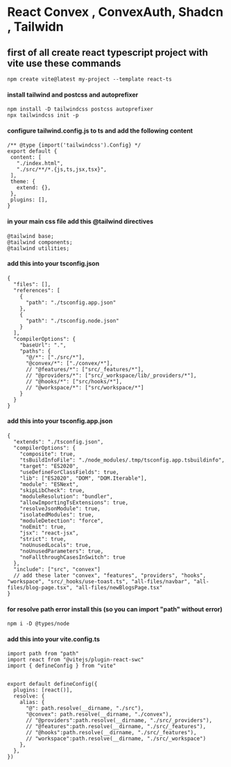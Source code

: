 # React Convex , ConvexAuth, Shadcn , Tailwidn

## first of all create react typescript project with vite use these commands

```
npm create vite@latest my-project --template react-ts
```

#### install tailwind and postcss and autoprefixer

```
npm install -D tailwindcss postcss autoprefixer
npx tailwindcss init -p

```
#### configure tailwind.config.js to ts and add the following content
 
 ``` 
/** @type {import('tailwindcss').Config} */
export default {
  content: [
    "./index.html",
    "./src/**/*.{js,ts,jsx,tsx}",
  ],
  theme: {
    extend: {},
  },
  plugins: [],
}
``` 

#### in your main css file add this @tailwind directives 

``` 
@tailwind base;
@tailwind components;
@tailwind utilities;
``` 
#### add this into your  tsconfig.json 
```
{
  "files": [],
  "references": [
    {
      "path": "./tsconfig.app.json"
    },
    {
      "path": "./tsconfig.node.json"
    }
  ],
  "compilerOptions": {
    "baseUrl": ".",
    "paths": {
      "@/*": ["./src/*"],
      "@convex/*": ["./convex/*"],
      // "@features/*": ["src/_features/*"],
      // "@providers/*": ["src/_workspace/lib/_providers/*"],
      // "@hooks/*": ["src/hooks/*"],
      // "@workspace/*": ["src/workspace/*"]
    }
  }
}
```
#### add this into your  tsconfig.app.json 
``` 
{
  "extends": "./tsconfig.json",
  "compilerOptions": {
    "composite": true,
    "tsBuildInfoFile": "./node_modules/.tmp/tsconfig.app.tsbuildinfo",
    "target": "ES2020",
    "useDefineForClassFields": true,
    "lib": ["ES2020", "DOM", "DOM.Iterable"],
    "module": "ESNext",
    "skipLibCheck": true,
    "moduleResolution": "bundler",
    "allowImportingTsExtensions": true,
    "resolveJsonModule": true,
    "isolatedModules": true,
    "moduleDetection": "force",
    "noEmit": true,
    "jsx": "react-jsx",
    "strict": true,
    "noUnusedLocals": true,
    "noUnusedParameters": true,
    "noFallthroughCasesInSwitch": true
  },
  "include": ["src", "convex"]
  // add these later "convex", "features", "providers", "hooks", "workspace", "src/_hooks/use-toast.ts", "all-files/navbar", "all-files/blog-page.tsx", "all-files/newBlogsPage.tsx"
}
``` 

#### for resolve path error install this (so you can import "path" without error)

```
npm i -D @types/node
``` 


#### add this into your vite.config.ts 
``` 
import path from "path"
import react from "@vitejs/plugin-react-swc"
import { defineConfig } from "vite"


export default defineConfig({
  plugins: [react()],
  resolve: {
    alias: {
      "@": path.resolve(__dirname, "./src"),
      "@convex": path.resolve(__dirname, "./convex"), 
      // "@providers":path.resolve(__dirname, "./src/_providers"), 
      // "@features":path.resolve(__dirname, "./src/_features"),
      // "@hooks":path.resolve(__dirname, "./src/_features"),
      // "workspace":path.resolve(__dirname, "./src/_workspace")
    },
  },
})
``` 